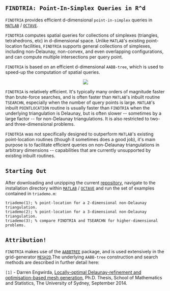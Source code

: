 ## `FINDTRIA: Point-In-Simplex Queries in R^d`

`FINDTRIA` provides efficient d-dimensional `point-in-simplex` queries in <a href="http://www.mathworks.com">`MATLAB`</a> / <a href="https://www.gnu.org/software/octave">`OCTAVE`</a>.

`FINDTRIA` computes spatial queries for collections of simplexes (triangles, tetrahedrons, etc) in d-dimensional space. Unlike `MATLAB`'s existing point-location facilities, `FINDTRIA` supports general collections of simplexes, including non-Delaunay, non-convex, and even overlapping configurations, and can compute multiple intersections per query point. 

`FINDTRIA` is based on an efficient d-dimensional `AABB-tree`, which is used to speed-up the computation of spatial queries. 

<p align="center">
  <img src = "../master/test-data/find-tria-small.jpg">
</p>

`FINDTRIA` is relatively efficient. It's typically many orders of magnitude faster than brute-force searches, and is often faster than `MATLAB`'s inbuilt routine `TSEARCHN`, especially when the number of query points is large. `MATLAB`'s inbuilt `POINTLOCATION` routine is usually faster than `FINDTRIA` when the underlying triangulation is Delaunay, but is often slower -- sometimes by a large factor -- for non-Delaunay triangulations. It is also restricted to two- and three-dimensional problems.

`FINDTRIA` was not specifically designed to outperform `MATLAB`'s existing point-location routines (though it sometimes does a good job), it's main purpose is to facilitate efficient queries on non-Delaunay triangulations in arbitrary dimensions -- capabilities that are currently unsupported by existing inbuilt routines.

## `Starting Out`

After downloading and unzipping the current <a href="https://github.com/dengwirda/find-tria/archive/master.zip">repository</a>, navigate to the installation directory within <a href="http://www.mathworks.com">`MATLAB`</a> / <a href="https://www.gnu.org/software/octave">`OCTAVE`</a> and run the set of examples contained in `triademo.m`:
````
triademo(1); % point-location for a 2-dimensional non-Delaunay triangulation.
triademo(2); % point-location for a 3-dimensional non-Delaunay triangulation.
triademo(3); % compare FINDTRIA and TSEARCHN for higher-dimensional problems.
````
## `Attribution!`

`FINDTRIA` makes use of the <a href="https://github.com/dengwirda/aabb-tree">`AABBTREE`</a> package, and is used extensively in the grid-generator <a href="https://github.com/dengwirda/mesh2d">`MESH2D`</a>.The underlying `AABB-tree` construction and search methods are described in further detail here: 

`[1]` - Darren Engwirda, <a href="http://hdl.handle.net/2123/13148">Locally-optimal Delaunay-refinement and optimisation-based mesh generation</a>, Ph.D. Thesis, School of Mathematics and Statistics, The University of Sydney, September 2014.
